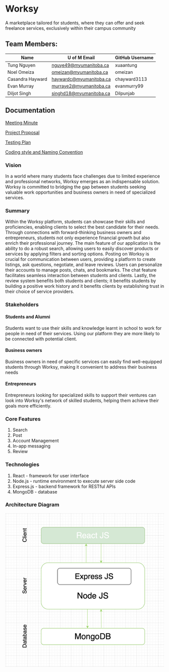 # Worksy
A marketplace tailored for students, where they can offer and seek freelance services, exclusively within their campus community

## Team Members:


| Name             | U of M Email            | GitHub Username |
|------------------|-------------------------|-----------------|
| Tung Nguyen      | nguye49@myumanitoba.ca  | xuaantung       |
| Noel Omeiza      | omeizan@myumanitoba.ca  | omeizan         |
| Casandra Hayward | haywardc@myumanitoba.ca | chayward3113    |
| Evan Murray      | murraye2@myumanitoba.ca | evanmurry99     |
| Diljot Singh     | singhd18@myumanitoba.ca | Dilpunjab       |

## Documentation

[Meeting Minute](https://github.com/evanmurray99/avocado/wiki)

[Project Proposal](https://github.com/evanmurray99/Worksy/wiki/Project-Proposal)

[Testing Plan](./docs/testing-plan.md)

[Coding style and Naming Convention](https://google.github.io/styleguide/jsguide.html)

### Vision
In a world where many students face challenges due to limited experience and professional networks, Worksy emerges as an indispensable solution. Worksy is  committed to bridging the gap between students seeking valuable work opportunities and business owners in need of specialized services.

### Summary
Within the Worksy platform, students can showcase their skills and proficiencies, enabling clients to select the best candidate for their needs. Through connections with forward-thinking business owners and entrepreneurs, students not only experience financial growth but also enrich their professional journey. The main feature of our application is the ability to do a robust search, allowing users to easily discover products or services by applying filters and sorting options. Posting on Worksy is crucial for communication between users, providing a platform to create listings, ask questions, negotiate, and leave reviews. Users can personalize their accounts to manage posts, chats, and bookmarks. The chat feature facilitates seamless interaction between students and clients. Lastly, the review system benefits both students and clients; it benefits students by building a positive work history and it benefits clients by establishing trust in their choice of service providers.

### Stakeholders

#### Students and Alumni

Students want to use their skills and knowledge learnt in school to work for people in need of their services. Using our platform they are more likely to be connected with potential client.

#### Business owners
Business owners in need of specific services can easily find well-equipped students through Worksy, making it convenient to address their business needs

#### Entrepreneurs
Entrepreneurs looking for specialized skills to support their ventures can look into Worksy's network of skilled students, helping them achieve their goals more efficiently.

### Core Features
1. Search
2. Post
3. Account Management
4. In-app messaging
5. Review

### Technologies
1. React - framework for user interface
2. Node.js - runtime environment to execute server side code
3. Express.js - backend framework for RESTful APIs
4. MongoDB - database 

### Architecture Diagram
![Architecture Diagram](./docs/Architecture-Diagram.png)



